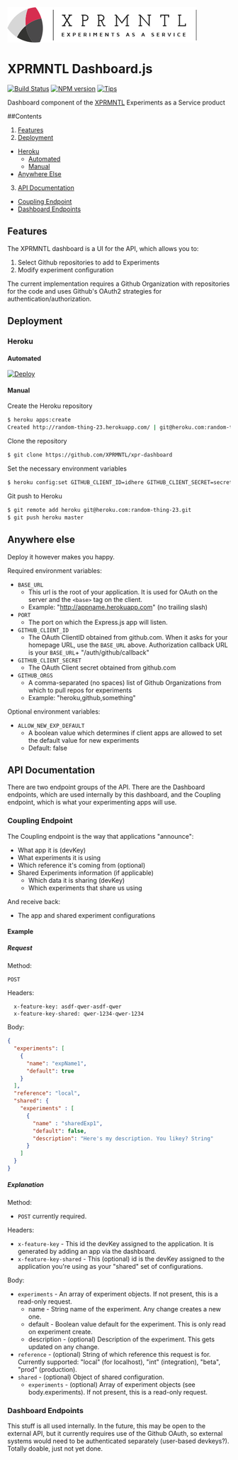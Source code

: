[![XPRMNTL][logo-image]][logo-url]
# XPRMNTL Dashboard.js
[![Build Status][build-image]][build-url]
[![NPM version][npm-image]][npm-url]
[![Tips][gratipay-image]][gratipay-url]

Dashboard component of the [XPRMNTL](https://github.com/XPRMNTL/XPRMNTL.github.io) Experiments as a Service product

##Contents
1. [Features](#features)
2. [Deployment](#deployment)
  - [Heroku](#heroku)
    - [Automated](#automated)
    - [Manual](#manual)
  - [Anywhere Else](#anywhere-else)
3. [API Documentation](#api-documentation)
  - [Coupling Endpoint](#coupling-endpoint)
  - [Dashboard Endpoints](#dashboard-endpoints)

## Features
The XPRMNTL dashboard is a UI for the API, which allows you to:

1. Select Github repositories to add to Experiments
2. Modify experiment configuration

The current implementation requires a Github Organization with repositories for the code and uses Github's OAuth2 strategies for authentication/authorization.


## Deployment

### Heroku
#### Automated
[![Deploy](https://www.herokucdn.com/deploy/button.png)](https://heroku.com/deploy?template=https://github.com/XPRMNTL/xpr-dashboard/tree/master)
#### Manual
Create the Heroku repository

```sh
$ heroku apps:create
Created http://random-thing-23.herokuapp.com/ | git@heroku.com:random-thing-23.git
```


Clone the repository
```sh
$ git clone https://github.com/XPRMNTL/xpr-dashboard
```


Set the necessary environment variables
```sh
$ heroku config:set GITHUB_CLIENT_ID=idhere GITHUB_CLIENT_SECRET=secrethere GITHUB_ORGS=comma,separated,values BASE_URL=http://random-thing-23.herokuapp.com -a random-thing-23
```


Git push to Heroku
```sh
$ git remote add heroku git@heroku.com:random-thing-23.git
$ git push heroku master
```

## Anywhere else
Deploy it however makes you happy.

Required environment variables:

- `BASE_URL`
  - This url is the root of your application. It is used for OAuth on the server and the `<base>` tag on the client.
  - Example: "http://appname.herokuapp.com" (no trailing slash)
- `PORT`
  - The port on which the Express.js app will listen.
- `GITHUB_CLIENT_ID`
  - The OAuth ClientID obtained from github.com. When it asks for your homepage URL, use the `BASE_URL` above. Authorization callback URL is your `BASE_URL`+ "/auth/github/callback"
- `GITHUB_CLIENT_SECRET`
  - The OAuth Client secret obtained from github.com
- `GITHUB_ORGS`
  - A comma-separated (no spaces) list of Github Organizations from which to pull repos for experiments
  - Example: "heroku,github,something"

Optional environment variables:
- `ALLOW_NEW_EXP_DEFAULT`
  - A boolean value which determines if client apps are allowed to set the default value for new experiments
  - Default: false

## API Documentation
There are two endpoint groups of the API. There are the Dashboard endpoints, which are used internally by this dashboard, and the Coupling endpoint, which is what your experimenting apps will use.


### Coupling Endpoint
The Coupling endpoint is the way that applications "announce":
  - What app it is (devKey)
  - What experiments it is using
  - Which reference it's coming from (optional)
  - Shared Experiments information (if applicable)
    - Which data it is sharing (devKey)
    - Which experiments that share us using

And receive back:
  - The app and shared experiment configurations

#### Example

##### Request

Method:
```
POST
```

Headers:
```
  x-feature-key: asdf-qwer-asdf-qwer
  x-feature-key-shared: qwer-1234-qwer-1234
```

Body:
```json
{
  "experiments": [
    {
      "name": "expName1",
      "default": true
    }
  ],
  "reference": "local",
  "shared": {
    "experiments" : [
      {
        "name" : "sharedExp1",
        "default": false,
        "description": "Here's my description. You likey? String"
      }
    ]
  }
}
```

##### Explanation

Method:
  - `POST` currently required.

Headers:
  - `x-feature-key` - This id the devKey assigned to the application. It is generated by adding an app via the dashboard.
  - `x-feature-key-shared` - This (optional) id is the devKey assigned to the application you're using as your "shared" set of configurations.

Body:
  - `experiments` - An array of experiment objects. If not present, this is a read-only request.
    - name - String name of the experiment. Any change creates a new one.
    - default - Boolean value default for the experiment. This is only read on experiment create.
    - description - (optional) Description of the experiment. This gets updated on any change.
  - `reference` - (optional) String of which reference this request is for. Currently supported: "local" (for localhost), "int" (integration), "beta", "prod" (production).
  - `shared` - (optional) Object of shared configuration.
    - `experiments` - (optional) Array of experiment objects (see body.experiments). If not present, this is a read-only request.



### Dashboard Endpoints
This stuff is all used internally. In the future, this may be open to the external API, but it currently requires use of the Github OAuth, so external systems would need to be authenticated separately (user-based devkeys?). Totally doable, just not yet done.

[logo-image]: https://raw.githubusercontent.com/XPRMNTL/XPRMNTL.github.io/master/images/ghLogo.png
[logo-url]: https://github.com/XPRMNTL/XPRMNTL.github.io
[build-image]: https://travis-ci.org/XPRMNTL/xpr-dashboard.svg?branch=master
[build-url]: https://travis-ci.org/XPRMNTL/xpr-dashboard
[npm-image]: https://img.shields.io/npm/v/xpr-dashboard.svg
[npm-url]: https://www.npmjs.org/package/xpr-dashboard
[gratipay-image]: https://img.shields.io/gratipay/dncrews.svg
[gratipay-url]: https://www.gratipay.com/dncrews/
